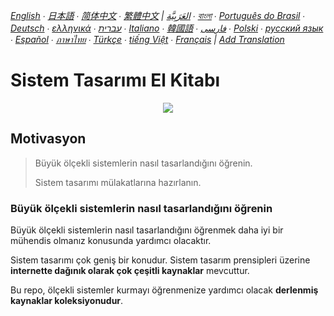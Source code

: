 *[English](README.md) ∙ [日本語](README-ja.md) ∙ [简体中文](README-zh-Hans.md) ∙ [繁體中文](README-zh-TW.md) | [العَرَبِيَّة‎](https://github.com/donnemartin/system-design-primer/issues/170) ∙ [বাংলা](https://github.com/donnemartin/system-design-primer/issues/220) ∙ [Português do Brasil](https://github.com/donnemartin/system-design-primer/issues/40) ∙ [Deutsch](https://github.com/donnemartin/system-design-primer/issues/186) ∙ [ελληνικά](https://github.com/donnemartin/system-design-primer/issues/130) ∙ [עברית](https://github.com/donnemartin/system-design-primer/issues/272) ∙ [Italiano](https://github.com/donnemartin/system-design-primer/issues/104) ∙ [韓國語](https://github.com/donnemartin/system-design-primer/issues/102) ∙ [فارسی](https://github.com/donnemartin/system-design-primer/issues/110) ∙ [Polski](https://github.com/donnemartin/system-design-primer/issues/68) ∙ [русский язык](https://github.com/donnemartin/system-design-primer/issues/87) ∙ [Español](https://github.com/donnemartin/system-design-primer/issues/136) ∙ [ภาษาไทย](https://github.com/donnemartin/system-design-primer/issues/187) ∙ [Türkçe](https://github.com/donnemartin/system-design-primer/issues/39) ∙ [tiếng Việt](https://github.com/donnemartin/system-design-primer/issues/127) ∙ [Français](https://github.com/donnemartin/system-design-primer/issues/250) | [Add Translation](https://github.com/donnemartin/system-design-primer/issues/28)*

# Sistem Tasarımı El Kitabı

<p align="center">
  <img src="http://i.imgur.com/jj3A5N8.png"/>
  <br/>
</p>

## Motivasyon

> Büyük ölçekli sistemlerin nasıl tasarlandığını öğrenin.
>
> Sistem tasarımı mülakatlarına hazırlanın.

### Büyük ölçekli sistemlerin nasıl tasarlandığını öğrenin

Büyük ölçekli sistemlerin nasıl tasarlandığını öğrenmek daha iyi bir mühendis olmanız konusunda yardımcı olacaktır.

Sistem tasarımı çok geniş bir konudur. Sistem tasarım prensipleri üzerine **internette dağınık olarak çok çeşitli kaynaklar** mevcuttur.

Bu repo, ölçekli sistemler kurmayı öğrenmenize yardımcı olacak **derlenmiş kaynaklar koleksiyonudur**.

